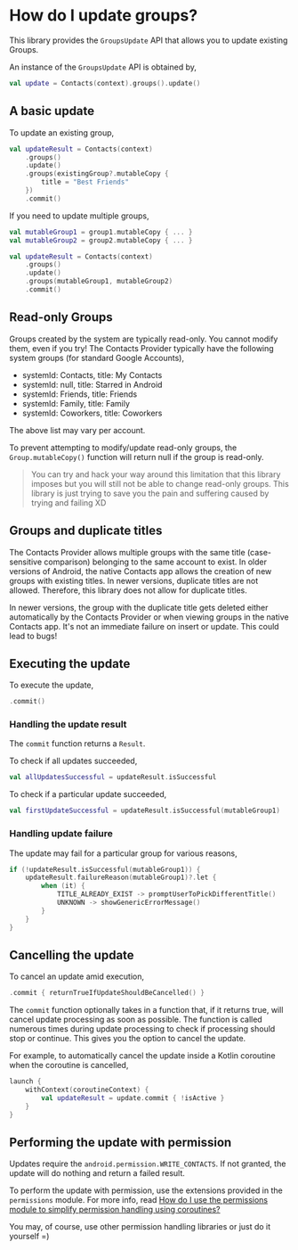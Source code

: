 # How do I update groups?

This library provides the `GroupsUpdate` API that allows you to update existing Groups.

An instance of the `GroupsUpdate` API is obtained by,

```kotlin
val update = Contacts(context).groups().update()
```

## A basic update

To update an existing group,

```kotlin
val updateResult = Contacts(context)
    .groups()
    .update()
    .groups(existingGroup?.mutableCopy {
        title = "Best Friends"
    })
    .commit()
```

If you need to update multiple groups,

```kotlin
val mutableGroup1 = group1.mutableCopy { ... }
val mutableGroup2 = group2.mutableCopy { ... }

val updateResult = Contacts(context)
    .groups()
    .update()
    .groups(mutableGroup1, mutableGroup2)
    .commit()
```

## Read-only Groups

Groups created by the system are typically read-only. You cannot modify them, even if you try! The 
Contacts Provider typically have the following system groups (for standard Google Accounts),

- systemId: Contacts, title: My Contacts
- systemId: null, title: Starred in Android
- systemId: Friends, title: Friends
- systemId: Family, title: Family
- systemId: Coworkers, title: Coworkers

The above list may vary per account. 

To prevent attempting to modify/update read-only groups, the `Group.mutableCopy()` function will
return null if the group is read-only. 

> You can try and hack your way around this limitation that this library imposes but you will still 
> not be able to change read-only groups. This library is just trying to save you the pain and 
> suffering caused by trying and failing XD

## Groups and duplicate titles

The Contacts Provider allows multiple groups with the same title (case-sensitive comparison) 
belonging to the same account to exist. In older versions of Android, the native Contacts app 
allows the creation of new groups with existing titles. In newer versions, duplicate titles are not 
allowed. Therefore, this library does not allow for duplicate titles.

In newer versions, the group with the duplicate title gets deleted either automatically by the 
Contacts Provider or when viewing groups in the native Contacts app. It's not an immediate failure 
on insert or update. This could lead to bugs!

## Executing the update

To execute the update,

```kotlin
.commit()
```

### Handling the update result

The `commit` function returns a `Result`.

To check if all updates succeeded,

```kotlin
val allUpdatesSuccessful = updateResult.isSuccessful
```

To check if a particular update succeeded,

```kotlin
val firstUpdateSuccessful = updateResult.isSuccessful(mutableGroup1)
```

### Handling update failure 

The update may fail for a particular group for various reasons,

```kotlin
if (!updateResult.isSuccessful(mutableGroup1)) {
    updateResult.failureReason(mutableGroup1)?.let {
        when (it) {
            TITLE_ALREADY_EXIST -> promptUserToPickDifferentTitle()
            UNKNOWN -> showGenericErrorMessage()
        }   
    }
}
```

## Cancelling the update

To cancel an update amid execution,

```kotlin
.commit { returnTrueIfUpdateShouldBeCancelled() }
```

The `commit` function optionally takes in a function that, if it returns true, will cancel update
processing as soon as possible. The function is called numerous times during update processing to
check if processing should stop or continue. This gives you the option to cancel the update.

For example, to automatically cancel the update inside a Kotlin coroutine when the coroutine is cancelled,

```kotlin
launch {
    withContext(coroutineContext) {
        val updateResult = update.commit { !isActive }
    }
}
```

## Performing the update with permission

Updates require the `android.permission.WRITE_CONTACTS`. If not granted, the update will do nothing 
and return a failed result.

To perform the update with permission, use the extensions provided in the `permissions` module.
For more info, read [How do I use the permissions module to simplify permission handling using coroutines?](/howto/howto-use-api-with-permissions-handling.md)

You may, of course, use other permission handling libraries or just do it yourself =)